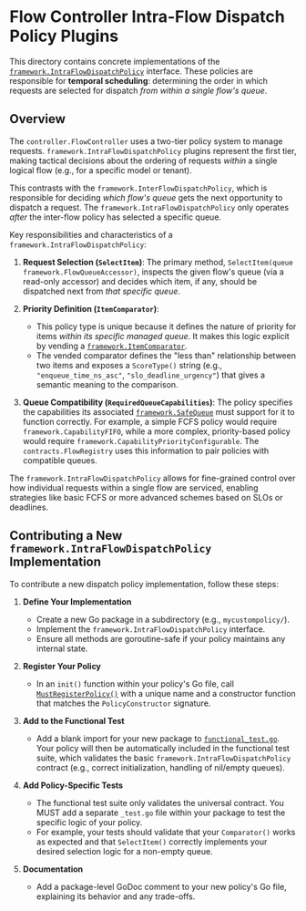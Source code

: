 # Flow Controller Intra-Flow Dispatch Policy Plugins

This directory contains concrete implementations of the [`framework.IntraFlowDispatchPolicy`](../../../policies.go)
interface. These policies are responsible for **temporal scheduling**: determining the order in which requests are
selected for dispatch *from within a single flow's queue*.

## Overview

The `controller.FlowController` uses a two-tier policy system to manage requests. `framework.IntraFlowDispatchPolicy`
plugins represent the first tier, making tactical decisions about the ordering of requests *within* a single logical
flow (e.g., for a specific model or tenant).

This contrasts with the `framework.InterFlowDispatchPolicy`, which is responsible for deciding *which flow's queue*
gets the next opportunity to dispatch a request. The `framework.IntraFlowDispatchPolicy` only operates *after* the
inter-flow policy has selected a specific queue.

Key responsibilities and characteristics of a `framework.IntraFlowDispatchPolicy`:

1.  **Request Selection (`SelectItem`)**: The primary method, `SelectItem(queue framework.FlowQueueAccessor)`, inspects
    the given flow's queue (via a read-only accessor) and decides which item, if any, should be dispatched next from
    *that specific queue*.

2.  **Priority Definition (`ItemComparator`)**:
    - This policy type is unique because it defines the nature of priority for items *within its specific managed
      queue*. It makes this logic explicit by vending a [`framework.ItemComparator`](../../../policies.go).
    - The vended comparator defines the "less than" relationship between two items and exposes a `ScoreType()` string
      (e.g., `"enqueue_time_ns_asc"`, `"slo_deadline_urgency"`) that gives a semantic meaning to the comparison.

3.  **Queue Compatibility (`RequiredQueueCapabilities`)**: The policy specifies the capabilities its associated
    [`framework.SafeQueue`](../../../queue.go) must support for it to function correctly. For example, a simple FCFS
    policy would require `framework.CapabilityFIFO`, while a more complex, priority-based policy would require
    `framework.CapabilityPriorityConfigurable`. The `contracts.FlowRegistry` uses this information to pair policies with
    compatible queues.

The `framework.IntraFlowDispatchPolicy` allows for fine-grained control over how individual requests within a single flow are
serviced, enabling strategies like basic FCFS or more advanced schemes based on SLOs or deadlines.

## Contributing a New `framework.IntraFlowDispatchPolicy` Implementation

To contribute a new dispatch policy implementation, follow these steps:

1.  **Define Your Implementation**
    - Create a new Go package in a subdirectory (e.g., `mycustompolicy/`).
    - Implement the `framework.IntraFlowDispatchPolicy` interface.
    - Ensure all methods are goroutine-safe if your policy maintains any internal state.

2.  **Register Your Policy**
    - In an `init()` function within your policy's Go file, call [`MustRegisterPolicy()`](./factory.go) with a
      unique name and a constructor function that matches the `PolicyConstructor` signature.

3.  **Add to the Functional Test**
    - Add a blank import for your new package to [`functional_test.go`](./functional_test.go). Your policy will then
      be automatically included in the functional test suite, which validates the basic
      `framework.IntraFlowDispatchPolicy` contract (e.g., correct initialization, handling of nil/empty queues).

4.  **Add Policy-Specific Tests**
    - The functional test suite only validates the universal contract. You MUST add a separate `_test.go` file within
      your package to test the specific logic of your policy.
    - For example, your tests should validate that your `Comparator()` works as expected and that `SelectItem()`
      correctly implements your desired selection logic for a non-empty queue.

5.  **Documentation**
    - Add a package-level GoDoc comment to your new policy's Go file, explaining its behavior and any trade-offs.